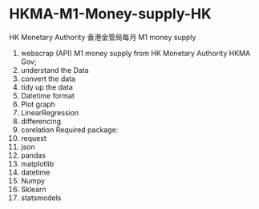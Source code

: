 # HKMA-M1-Money-supply-HK
HK Monetary Authority 香港金管局每月 M1 money supply


1. webscrap (API) M1 money supply from HK Monetary Authority HKMA Gov;
2. understand the Data
3. convert the data
4. tidy up the data
5. Datetime format
6. Plot graph
7. LinearRegression
8. differencing
9. corelation
Required package:
1. request
2. json
3. pandas
4. matplotlib
5. datetime
6. Numpy
7. Sklearn
8. statsmodels

